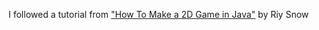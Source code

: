 I followed a tutorial from ["How To Make a 2D Game in Java"](https://www.youtube.com/watch?v=om59cwR7psI&list=PL_QPQmz5C6WUF-pOQDsbsKbaBZqXj4qSq) by Riy Snow
